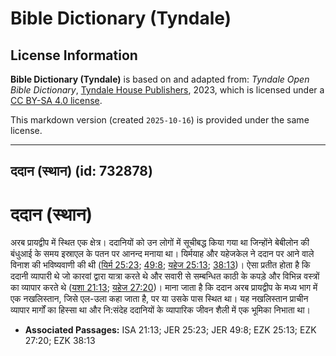 # Bible Dictionary (Tyndale)

## License Information

**Bible Dictionary (Tyndale)** is based on and adapted from: _Tyndale Open Bible Dictionary_, [Tyndale House Publishers](https://tyndaleopenresources.com/), 2023, which is licensed under a [CC BY-SA 4.0 license](https://creativecommons.org/licenses/by-sa/4.0/legalcode.en).

This markdown version (created `2025-10-16`) is provided under the same license.



--------------------------------

## ददान (स्थान) (id: 732878)

ददान (स्थान)
============

अरब प्रायद्वीप में स्थित एक क्षेत्र। ददानियों को उन लोगों में सूचीबद्ध किया गया था जिन्होंने बेबीलोन की बंधुआई के समय इस्राएल के पतन पर आनन्द मनाया था। यिर्मयाह और यहेजकेल ने ददान पर आने वाले विनाश की भविष्यवाणी की थी ([यिर्म 25:23](https://ref.ly/Jer25:23); [49:8](https://ref.ly/Jer49:8); [यहेज 25:13](https://ref.ly/Ezek25:13); [38:13](https://ref.ly/Ezek38:13))। ऐसा प्रतीत होता है कि ददानी व्यापारी थे जो कारवां द्वारा यात्रा करते थे और सवारी से सम्बन्धित काठी के कपड़े और विभिन्न वस्त्रों का व्यापार करते थे ([यशा 21:13](https://ref.ly/Isa21:13); [यहेज 27:20](https://ref.ly/Ezek27:20))। माना जाता है कि ददान अरब प्रायद्वीप के मध्य भाग में एक नखलिस्तान, जिसे एल\-उला कहा जाता है, पर या उसके पास स्थित था। यह नखलिस्तान प्राचीन व्यापार मार्गों का हिस्सा था और नि:संदेह ददानियों के व्यापारिक जीवन शैली में एक भूमिका निभाता था।

* **Associated Passages:** ISA 21:13; JER 25:23; JER 49:8; EZK 25:13; EZK 27:20; EZK 38:13

